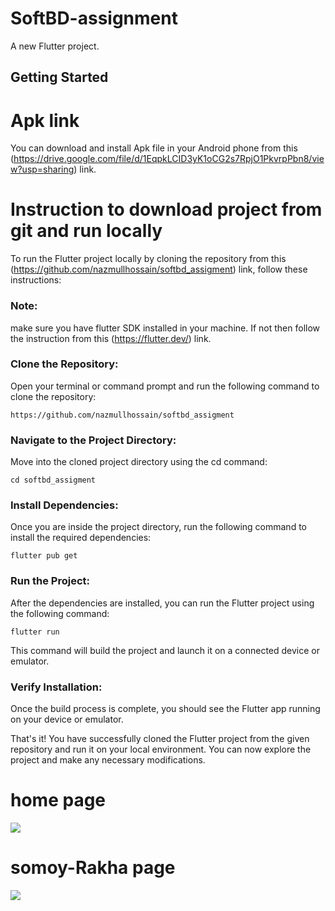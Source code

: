 # SoftBD-assignment

A new Flutter project.

## Getting Started

# Apk link
You can download and install Apk file in your Android phone from this (https://drive.google.com/file/d/1EqpkLCID3yK1oCG2s7RpjO1PkvrpPbn8/view?usp=sharing) link.



# Instruction to download project from git and run locally
To run the Flutter project locally by cloning the repository from this (https://github.com/nazmullhossain/softbd_assigment) link, follow these instructions:
### Note:
make sure you have flutter SDK installed in your machine. If not then follow the instruction from this (https://flutter.dev/) link.


### Clone the Repository:
Open your terminal or command prompt and run the following command to clone the repository:

```https://github.com/nazmullhossain/softbd_assigment```

### Navigate to the Project Directory:
Move into the cloned project directory using the cd command:

```cd softbd_assigment```

### Install Dependencies:
Once you are inside the project directory, run the following command to install the required dependencies:

```flutter pub get```

### Run the Project:
After the dependencies are installed, you can run the Flutter project using the following command:

```flutter run```

This command will build the project and launch it on a connected device or emulator.

### Verify Installation:
Once the build process is complete, you should see the Flutter app running on your device or emulator.

That's it! You have successfully cloned the Flutter project from the given repository and run it on your local environment. You can now explore the project and make any necessary modifications.


# home page
<img src="https://raw.githubusercontent.com/nazmullhossain/softbd_assigment/main/images/1.jfif?token=GHSAT0AAAAAACRPISOMON53SHRIH4AJJIWYZUSHXNA">

# somoy-Rakha page
<img src="https://raw.githubusercontent.com/nazmullhossain/softbd_assigment/main/images/2.jfif?token=GHSAT0AAAAAACRPISONMNESWTEHIHDMAT22ZUSH4CQ">